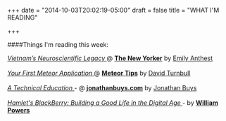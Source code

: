 +++
date = "2014-10-03T20:02:19-05:00"
draft = false
title = "WHAT I'M READING"

+++

####Things I'm reading this week:

[ _Vietnam’s Neuroscientific Legacy_ ](http://www.newyorker.com/tech/elements/vietnam-war-veteran-neuroscientific-legacy) @ [**The New Yorker**](http://newyorker.com/) by [Emily Anthest](http://emilyanthes.com/index.php?id=bio)
<br>
<br>
[ _Your First Meteor Application_ ](http://meteortips.com/book/) @ [**Meteor Tips**](http://meteortips.com/) by [David Turnbull](http://meteortips.com/about/)
<br>
<br>
[ _A Technical Education_ ](http://jonathanbuys.com/09-12-2014/A_Technical_Education.html) - @ [**jonathanbuys.com**](http://meteortips.com/) by [Jonathan Buys](http://jonathanbuys.com/colophon.html)
<br>
<br>
[ _Hamlet's BlackBerry: Building a Good Life in the Digital Age_ ](http://www.amazon.com/Hamlets-BlackBerry-Building-Good-Digital/dp/0061687170/ref=tmm_pap_title_0?ie=UTF8&qid=1311953531&sr=1-1) - by [**William Powers**](http://www.williampowers.com/abput-me)

